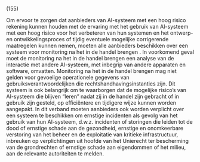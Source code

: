 (155)

Om ervoor te zorgen dat aanbieders van AI-systeem met een hoog risico rekening kunnen houden met de ervaring met het gebruik van AI-systeem met een hoog risico voor het verbeteren van hun systemen en het ontwerp- en ontwikkelingsproces of tijdig eventuele mogelijke corrigerende maatregelen kunnen nemen, moeten alle aanbieders beschikken over een systeem voor monitoring na het in de handel brengen . In voorkomend geval moet de monitoring na het in de handel brengen een analyse van de interactie met andere AI-systeem, met inbegrip van andere apparaten en software, omvatten. Monitoring na het in de handel brengen mag niet gelden voor gevoelige operationele gegevens van gebruiksverantwoordelijken die rechtshandhavingsinstanties zijn. Dit systeem is ook belangrijk om te waarborgen dat de mogelijke risico’s van AI-systeem die blijven “leren” nadat zij in de handel zijn gebracht of in gebruik zijn gesteld, op efficiëntere en tijdigere wijze kunnen worden aangepakt. In dit verband moeten aanbieders ook worden verplicht over een systeem te beschikken om ernstige incidenten als gevolg van het gebruik van hun AI-systeem, d.w.z. incidenten of storingen die leiden tot de dood of ernstige schade aan de gezondheid, ernstige en onomkeerbare verstoring van het beheer en de exploitatie van kritieke infrastructuur, inbreuken op verplichtingen uit hoofde van het Unierecht ter bescherming van de grondrechten of ernstige schade aan eigendommen of het milieu, aan de relevante autoriteiten te melden.
